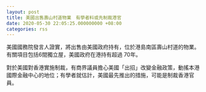 ```yaml
---
layout: post
title: 美國出售壽山村道物業　有學者料或先制裁港官
date: 2020-05-30 22:05:25.000000000 +08:00
categories: rss
---
```


美國國務院發言人證實，將出售由美國政府持有，位於港島南區壽山村道的物業。有關項目包括6間獨立屋，美國政府在港持有超過 70年。

對於美國對香港實施制裁，有商界議員擔心美國「出招」改變金融政策，動搖本港國際金融中心的地位；有學者就估計，美國最先推出的措施，可能是制裁香港官員。
